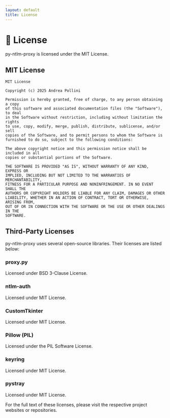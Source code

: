```yaml
---
layout: default
title: License
---
```


# 📄 License

py-ntlm-proxy is licensed under the MIT License.

## MIT License

```
MIT License

Copyright (c) 2025 Andrea Pollini

Permission is hereby granted, free of charge, to any person obtaining a copy
of this software and associated documentation files (the "Software"), to deal
in the Software without restriction, including without limitation the rights
to use, copy, modify, merge, publish, distribute, sublicense, and/or sell
copies of the Software, and to permit persons to whom the Software is
furnished to do so, subject to the following conditions:

The above copyright notice and this permission notice shall be included in all
copies or substantial portions of the Software.

THE SOFTWARE IS PROVIDED "AS IS", WITHOUT WARRANTY OF ANY KIND, EXPRESS OR
IMPLIED, INCLUDING BUT NOT LIMITED TO THE WARRANTIES OF MERCHANTABILITY,
FITNESS FOR A PARTICULAR PURPOSE AND NONINFRINGEMENT. IN NO EVENT SHALL THE
AUTHORS OR COPYRIGHT HOLDERS BE LIABLE FOR ANY CLAIM, DAMAGES OR OTHER
LIABILITY, WHETHER IN AN ACTION OF CONTRACT, TORT OR OTHERWISE, ARISING FROM,
OUT OF OR IN CONNECTION WITH THE SOFTWARE OR THE USE OR OTHER DEALINGS IN THE
SOFTWARE.
```

## Third-Party Licenses

py-ntlm-proxy uses several open-source libraries. Their licenses are listed below:

### proxy.py

Licensed under BSD 3-Clause License.

### ntlm-auth

Licensed under MIT License.

### CustomTkinter

Licensed under MIT License.

### Pillow (PIL)

Licensed under the PIL Software License.

### keyring

Licensed under MIT License.

### pystray

Licensed under MIT License.

For the full text of these licenses, please visit the respective project websites or repositories.

